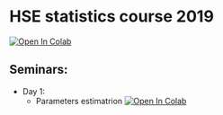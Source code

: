 # HSE statistics course 2019

[![Open In Colab](https://colab.research.google.com/assets/colab-badge.svg)](https://colab.research.google.com/github/SchattenGenie/hse-stats-course-2019/blob/master)

## Seminars: 
* Day 1: 
  * Parameters estimatrion [![Open In Colab](https://colab.research.google.com/assets/colab-badge.svg)](https://colab.research.google.com/github/SchattenGenie/hse-stats-course-2019/blob/master/seminar-notes/01\_parameter\_estimation/01\_parameter\_estimation\_unfilled.ipynb)